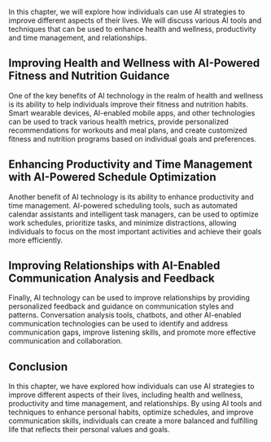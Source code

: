 
In this chapter, we will explore how individuals can use AI strategies to improve different aspects of their lives. We will discuss various AI tools and techniques that can be used to enhance health and wellness, productivity and time management, and relationships.

Improving Health and Wellness with AI-Powered Fitness and Nutrition Guidance
----------------------------------------------------------------------------

One of the key benefits of AI technology in the realm of health and wellness is its ability to help individuals improve their fitness and nutrition habits. Smart wearable devices, AI-enabled mobile apps, and other technologies can be used to track various health metrics, provide personalized recommendations for workouts and meal plans, and create customized fitness and nutrition programs based on individual goals and preferences.

Enhancing Productivity and Time Management with AI-Powered Schedule Optimization
--------------------------------------------------------------------------------

Another benefit of AI technology is its ability to enhance productivity and time management. AI-powered scheduling tools, such as automated calendar assistants and intelligent task managers, can be used to optimize work schedules, prioritize tasks, and minimize distractions, allowing individuals to focus on the most important activities and achieve their goals more efficiently.

Improving Relationships with AI-Enabled Communication Analysis and Feedback
---------------------------------------------------------------------------

Finally, AI technology can be used to improve relationships by providing personalized feedback and guidance on communication styles and patterns. Conversation analysis tools, chatbots, and other AI-enabled communication technologies can be used to identify and address communication gaps, improve listening skills, and promote more effective communication and collaboration.

Conclusion
----------

In this chapter, we have explored how individuals can use AI strategies to improve different aspects of their lives, including health and wellness, productivity and time management, and relationships. By using AI tools and techniques to enhance personal habits, optimize schedules, and improve communication skills, individuals can create a more balanced and fulfilling life that reflects their personal values and goals.
